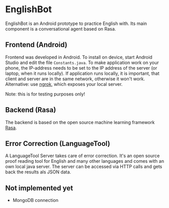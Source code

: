 # EnglishBot 
EnglishBot is an Android prototype to practice English with. Its main component is a conversational agent based on Rasa. 

## Frontend (Android)
Frontend was developed in Android. To install on device, start Android Studio and edit the file `Constants.java`.
To make application work on your phone, the IP-address needs to be set to the IP address of the server (or laptop, when it runs locally). If application runs locally, it is important, that client and server are in the same network, otherwise it won't work. Alternative: use [ngrok](https://ngrok.com/), which exposes your local server.

Note: this is for testing purposes only!

## Backend (Rasa)
The backend is based on the open source machine learning framework [Rasa](https://rasa.com).

## Error Correction (LanguageTool)
A LanguageTool Server takes care of error correction. It's an open source proof reading tool for English and many other languages and comes with an own local java server. The server can be accessed via HTTP calls and gets back the results als JSON data.

## Not implemented yet
- MongoDB connection
